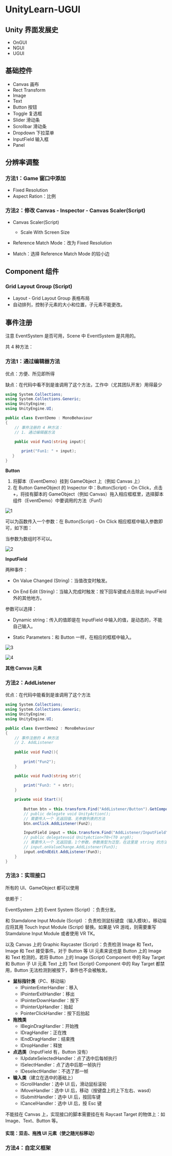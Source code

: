 # UnityLearn-UGUI



## Unity 界面发展史

- OnGUI
- NGUI
- UGUI



## 基础控件

- Canvas 画布
- Rect Transform
- Image
- Text
- Button 按钮
- Toggle 复选框
- Slider 滑动条
- Scrollbar 滑动条
- Dropdown 下拉菜单
- InputField 输入框
- Panel 



## 分辨率调整

### 方法1：Game 窗口中添加

- Fixed Resolution
- Aspect Ration：比例

### 方法2：修改 Canvas - Inspector - Canvas Scaler(Script)

- Canvas Scaler(Script)

  - Scale With Screen Size

- Reference Match Mode：改为 Fixed Resolution

- Match：选择 Reference Match Mode 的较小边

  

## Component 组件

### Grid Layout Group (Script)

- Layout - Grid Layout Group 表格布局
- 自动排列，控制子元素的大小和位置，子元素不能更改。



## 事件注册

注意 EventSystem 是否可用，Scene 中 EventSystem 是共用的。

共 4 种方法：

### 方法1：通过编辑器方法

优点：方便、所见即所得

缺点：在代码中看不到是谁调用了这个方法，工作中（尤其团队开发）用得最少

```c#
using System.Collections;
using System.Collections.Generic;
using UnityEngine;
using UnityEngine.UI;

public class EventDemo : MonoBehaviour
{
    // 事件注册的 4 种方法：
    // 1. 通过编辑器方法

    public void Fun1(string input){
       
       print("Fun1: " + input);
   }
}
```

**Button**

1. 将脚本（EventDemo）挂到 GameObject 上（例如 Canvas 上）
2. 在 Button GameObject 的 Inspector 中：Button(Script) - On Click，点击 +，将挂有脚本的 GameObject（例如 Canvas）拖入相应框框里，选择脚本组件（EventDemo）中要调用的方法（Fun1）

![1](Pictures/1.png)

可以为函数传入一个参数：在 Button(Script) - On Click 相应框框中输入参数即可，如下图：

当参数为数组时不可以。

![2](Pictures/2.png)

**InputField**

两种事件：

- On Value Changed (String)：当值改变时触发。

- On End Edit (String)：当输入完成时触发：按下回车键或点击除此 InputField 外的其他地方。

参数可以选择：

- Dynamic string：传入的值即是在 InputField 中输入的值，是动态的，不能自己输入。

- Static Parameters：和 Button 一样，在相应的框框中输入。

![3](Pictures/3.png)

![4](Pictures/4.png)

**其他 Canvas 元素**

### 方法2：AddListener

优点：在代码中能看到是谁调用了这个方法

```c#
using System.Collections;
using System.Collections.Generic;
using UnityEngine;
using UnityEngine.UI;

public class EventDemo2 : MonoBehaviour
{
    // 事件注册的 4 种方法
    // 2. AddListener
    
    public void Fun2(){
    
        print("Fun2");
    }

    public void Fun3(string str){
    
        print("Fun3: " + str);
    }

    private void Start(){
        
        Button btn = this.transform.Find("AddListener/Button").GetComponent<Button>();
        // public delegate void UnityAction();
        // 需要传入一个 无返回值、无参数列表的方法
        btn.onClick.AddListener(Fun2);

        InputField input = this.transform.Find("AddListener/InputField").GetComponent<InputField>();
        // public delegatevoid UnityAction<T0>(T0 arg0);
        // 需要传入一个 无返回值，1个参数，参数类型为泛型，在这里是 string 的方法
        // input.onValueChange.AddListener(Fun3);
        input.onEndEdit.AddListener(Fun3);
    }
}
```

### 方法3：实现接口

所有的 UI、GameObject 都可以使用

依赖于：

EventSystem 上的 Event System (Script) ：负责分发。

和 Stamdalone Input Module  (Script) ：负责检测鼠标键盘（输入模块）。移动端应将其用 Touch Input Module (Script) 替换。如果是 VR 游戏，则需要重写Stamdalone Input Module 或者使用 VR TK。

以及 Canvas 上的 Graphic Raycaster (Script)：负责检测 Image 和 Text，Image 和 Text 接受事件。对于 Button 等 UI 元素来说也是 Button 上的 Image 和 Text 检测的，若将 Button 上的 Image (Script) Component 中的 Ray Target 和 Button 子 UI 元素 Text 上的 Text (Script) Component 中的 Ray Target 都禁用，Button 无法检测到被按下，事件也不会被触发。

- **鼠标指针类**（PC、移动端）
  - IPointerEnterHandler：移入
  - IPointerExitHandler：移出
  - IPointerDownHandler：按下
  - IPointerUpHandler：抬起
  - PointerClickHandler：按下后抬起
- **拖拽类**
  - IBeginDragHandler：开始拽
  - IDragHandler：正在拽
  - IEndDragHandler：结束拽
  - IDropHandler：释放
- **点选类**（InputField 有，Button 没有）
  - IUpdateSelectedHandler：点了选中后每帧执行
  - ISelectHandler：点了选中后那一帧执行
  - IDeselectHandler：不选了那一帧
- **输入类**（建立在选中的基础上）
  - IScrollHandler：选中 UI 后，滑动鼠标滚轮
  - IMoveHandler：选中 UI 后，移动（按键盘上的上下左右、wasd）
  - ISubmitHandler：选中 UI 后，按回车键
  - ICancelHandler：选中 UI 后，按 Esc 键

不能挂在 Canvas 上，实现接口的脚本需要挂在有 Raycast Target 的物体上：如 Image、Text、Button 等。

#### 实现：双击、拖拽 UI 元素（使之随光标移动）

### 方法4：自定义框架

